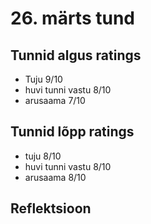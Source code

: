# 26. märts tund

## Tunnid algus ratings

-   Tuju 9/10
-   huvi tunni vastu 8/10
-   arusaama 7/10

## Tunnid lõpp ratings

-   tuju 8/10
-   huvi tunni vastu 8/10
-   arusaama 8/10

## Reflektsioon
